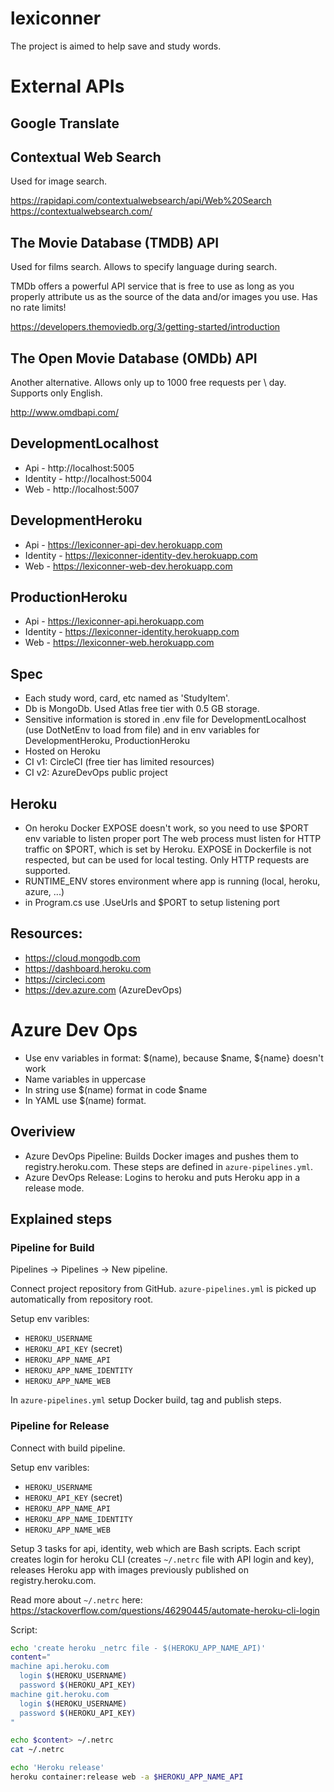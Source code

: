 # lexiconner
The project is aimed to help save and study words.

# External APIs
## Google Translate

## Contextual Web Search

Used for image search.

https://rapidapi.com/contextualwebsearch/api/Web%20Search
https://contextualwebsearch.com/

## The Movie Database (TMDB) API

Used for films search. Allows to specify language during search.

TMDb offers a powerful API service that is free to use as long as you properly attribute us as the source of the data and/or images you use.
Has no rate limits!

https://developers.themoviedb.org/3/getting-started/introduction

## The Open Movie Database (OMDb) API

Another alternative. Allows only up to 1000 free requests per \ day. Supports only English.

http://www.omdbapi.com/



## DevelopmentLocalhost

- Api -      http://localhost:5005
- Identity - http://localhost:5004
- Web -      http://localhost:5007

## DevelopmentHeroku

- Api -      https://lexiconner-api-dev.herokuapp.com
- Identity - https://lexiconner-identity-dev.herokuapp.com
- Web -      https://lexiconner-web-dev.herokuapp.com

## ProductionHeroku

- Api -      https://lexiconner-api.herokuapp.com
- Identity - https://lexiconner-identity.herokuapp.com
- Web -      https://lexiconner-web.herokuapp.com


## Spec
- Each study word, card, etc named as 'StudyItem'.
- Db is MongoDb. Used Atlas free tier with 0.5 GB storage.
- Sensitive information is stored in .env file for DevelopmentLocalhost (use DotNetEnv to load from file) and in env variables for DevelopmentHeroku, ProductionHeroku
- Hosted on Heroku
- CI v1: CircleCI (free tier has limited resources)
- CI v2: AzureDevOps public project

## Heroku
- On heroku Docker EXPOSE doesn't work, so you need to use $PORT env variable to listen proper port
The web process must listen for HTTP traffic on $PORT, which is set by Heroku. EXPOSE in Dockerfile is not respected, but can be used for local testing. Only HTTP requests are supported.
- RUNTIME_ENV stores environment where app is running (local, heroku, azure, ...) 
- in Program.cs use .UseUrls and $PORT to setup listening port

## Resources:
 - https://cloud.mongodb.com
 - https://dashboard.heroku.com
 - https://circleci.com
 - https://dev.azure.com (AzureDevOps)

# Azure Dev Ops
- Use env variables in format: $(name), because $name, ${name} doesn't work
- Name variables in uppercase
- In string use $(name) format in code $name
- In YAML use $(name) format.

## Overiview
- Azure DevOps Pipeline: Builds Docker images and pushes them to registry.heroku.com. These steps are defined in `azure-pipelines.yml`.
- Azure DevOps Release: Logins to heroku and puts Heroku app in a release mode.

## Explained steps

### Pipeline for Build

Pipelines -> Pipelines -> New pipeline.

Connect project repository from GitHub. `azure-pipelines.yml` is picked up automatically from repository root.

Setup env varibles:
- `HEROKU_USERNAME`
- `HEROKU_API_KEY` (secret)
- `HEROKU_APP_NAME_API`
- `HEROKU_APP_NAME_IDENTITY`
- `HEROKU_APP_NAME_WEB`

In `azure-pipelines.yml` setup Docker build, tag and publish steps.

### Pipeline for Release

Connect with build pipeline.

Setup env varibles:
- `HEROKU_USERNAME`
- `HEROKU_API_KEY` (secret)
- `HEROKU_APP_NAME_API`
- `HEROKU_APP_NAME_IDENTITY`
- `HEROKU_APP_NAME_WEB`

Setup 3 tasks for api, identity, web which are Bash scripts. Each script creates login for heroku CLI (creates `~/.netrc` file with API login and key), releases Heroku app with images previously published on registry.heroku.com.

Read more about `~/.netrc` here:
https://stackoverflow.com/questions/46290445/automate-heroku-cli-login

Script:
```bash
echo 'create heroku _netrc file - $(HEROKU_APP_NAME_API)'
content="
machine api.heroku.com
  login $(HEROKU_USERNAME)
  password $(HEROKU_API_KEY)
machine git.heroku.com
  login $(HEROKU_USERNAME)
  password $(HEROKU_API_KEY)
"

echo $content> ~/.netrc
cat ~/.netrc

echo 'Heroku release'
heroku container:release web -a $HEROKU_APP_NAME_API
```
